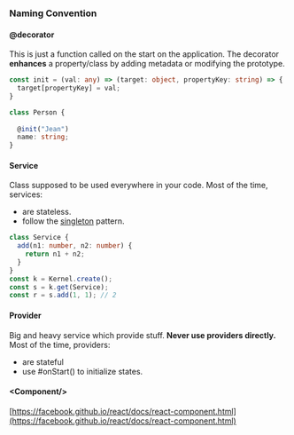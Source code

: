 ### Naming Convention

#### @decorator

This is just a function called on the start on the application.
The decorator **enhances** a property/class by adding
metadata or modifying the prototype.

```ts
const init = (val: any) => (target: object, propertyKey: string) => {
  target[propertyKey] = val;
} 

class Person {
  
  @init("Jean")
  name: string;
}

```

#### Service

Class supposed to be used everywhere in your code.
Most of the time, services:
 - are stateless.
 - follow the [singleton](https://en.wikipedia.org/wiki/Singleton_pattern) pattern.

```ts
class Service {
  add(n1: number, n2: number) {
    return n1 + n2;
  }
}
const k = Kernel.create();
const s = k.get(Service);
const r = s.add(1, 1); // 2
```

#### Provider

Big and heavy service which provide stuff.
**Never use providers directly.**
Most of the time, providers:
  - are stateful
  - use #onStart() to initialize states.

#### &#60;Component/&#62;

[https://facebook.github.io/react/docs/react-component.html](https://facebook.github.io/react/docs/react-component.html)

